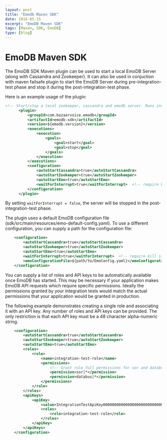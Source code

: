 ```yaml
---
layout: post
title: "Emodb Maven SDK"
date: 2016-05-15
excerpt: "EmoDB Maven SDK"
tags: [Maven, SDK, EmoDB]
type: [blog]
---
```


EmoDB Maven SDK
================

The EmoDB SDK Maven plugin can be used to start a local EmoDB Server (along with Cassandra and Zookeeper). It can also
be used in conjuction with maven failsafe plugin to start the EmoDB Server during pre-integration-test phase and stop
it during the post-integration-test phase.

Here is an example usage of the plugin:

```xml
<!-- Start/stop a local zookeeper, cassandra and emodb server. Runs inside the Maven launcher's JVM. -->
      <plugin>
          <groupId>com.bazaarvoice.emodb</groupId>
          <artifactId>emodb-sdk</artifactId>
          <version>${emodb.version}</version>
          <executions>
              <execution>
                  <goals>
                      <goal>start</goal>
                      <goal>stop</goal>
                  </goals>
              </execution>
          </executions>
          <configuration>
              <autoStartCassandra>true</autoStartCassandra>
              <autoStartZookeeper>true</autoStartZookeeper>
              <autoStartEmo>true</autoStartEmo>
              <waitForInterrupt>true</waitForInterrupt>  <!-- require kill signal to stop server -->
          </configuration>
      </plugin>
```

By setting `waitForInterrupt = false`, the server will be stopped in the post-integration-test phase.

The plugin uses a default EmoDB configuration file (sdk/src/main/resources/emo-default-config.yaml).  To use
a different configuration, you can supply a path for the configuration file:

```xml
    <configuration>
        <autoStartCassandra>true</autoStartCassandra>
        <autoStartZookeeper>true</autoStartZookeeper>
        <autoStartEmo>true</autoStartEmo>
        <waitForInterrupt>true</waitForInterrupt>  <!-- require kill signal to stop server -->
        <emoConfigurationFile>${path/to/EmoConfig.yaml}</emoConfigurationFile>
    </configuration>
```

You can supply a list of roles and API keys to be automatically available once EmoDB has started.  This may be
necessary if your application makes EmoDB API requests which require specific permissions.  Ideally the permissions
granted by your integration tests would match the actual permissions that your application would be granted
in production.

The following example demonstrates creating a single role and associating it with an API key.  Any number of roles
and API keys can be provided.  The only restriction is that each API key must be a 48 character alpha-numeric string.

```xml
    <configuration>
        <autoStartCassandra>true</autoStartCassandra>
        <autoStartZookeeper>true</autoStartZookeeper>
        <autoStartEmo>true</autoStartEmo>
        <roles>
            <role>
                <name>integration-test-role</name>
                <permissions>
                    <!-- Grant role full permissions for sor and databus operations -->
                    <permission>sor|*</permission>
                    <permission>databus|*</permission>
                </permissions>
            </role>
        </roles>
        <apiKeys>
            <apiKey>
                <value>IntegrationTestApiKey000000000000000000000000000</value>
                <roles>
                    <role>integration-test-role</role>
                </roles>
            </apiKey>
        </apiKeys>
    </configuration>
```





